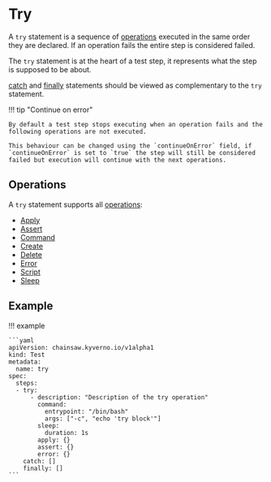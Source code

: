 # Try

A `try` statement is a sequence of [operations](../operations/index.md) executed in the same order they are declared.
If an operation fails the entire step is considered failed.

The `try` statement is at the heart of a test step, it represents what the step is supposed to be about.

[catch](./catch.md) and [finally](./finally.md) statements should be viewed as complementary to the `try` statement.

!!! tip "Continue on error"

    By default a test step stops executing when an operation fails and the following operations are not executed.

    This behaviour can be changed using the `continueOnError` field, if `continueOnError` is set to `true` the step will still be considered failed but execution will continue with the next operations.

## Operations

A `try` statement supports all [operations](../operations/index.md):

- [Apply](../operations/apply.md)
- [Assert](../operations/assert.md)
- [Command](../operations/command.md)
- [Create](../operations/create.md)
- [Delete](../operations/delete.md)
- [Error](../operations/error.md)
- [Script](../operations/script.md)
- [Sleep](../operations/sleep.md)

## Example

!!! example

    ```yaml
    apiVersion: chainsaw.kyverno.io/v1alpha1
    kind: Test
    metadata:
      name: try
    spec:
      steps:
      - try:
          - description: "Description of the try operation"
            command:
              entrypoint: "/bin/bash"
              args: ["-c", "echo 'try block'"]
            sleep:
              duration: 1s
            apply: {}
            assert: {}
            error: {}
        catch: []
        finally: []
    ```
